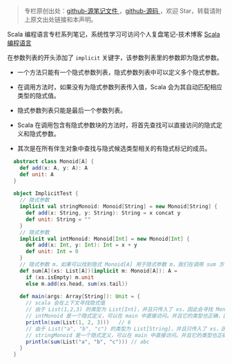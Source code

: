 > 专栏原创出处：[github-源笔记文件 ](https://github.com/GourdErwa/review-notes/tree/master/language/scala-basis) ，[github-源码 ](https://github.com/GourdErwa/scala-advanced/tree/master/scala-base/src/main/scala/com/gourd/scala/base/)，欢迎 Star，转载请附上原文出处链接和本声明。

Scala 编程语言专栏系列笔记，系统性学习可访问个人复盘笔记-技术博客 [Scala 编程语言 ](https://review-notes.top/language/scala-basis/)

在参数列表的开头添加了 `implicit` 关键字，该参数列表里的参数即为隐式参数。

* 一个方法只能有一个隐式参数列表，隐式参数列表中可以定义多个隐式参数。

* 在调用方法时，如果没有为隐式参数列表传入值，Scala 会为其自动匹配相应类型的隐式值。

* 隐式参数列表只能是最后一个参数列表。

* Scala 在调用包含有隐式参数块的方法时，将首先查找可以直接访问的隐式定义和隐式参数。

* 其次是在所有伴生对象中查找与隐式候选类型相关的有隐式标记的成员。

```scala
  abstract class Monoid[A] {
    def add(x: A, y: A): A
    def unit: A
  }
  
  object ImplicitTest {
    // 隐式参数
    implicit val stringMonoid: Monoid[String] = new Monoid[String] {
      def add(x: String, y: String): String = x concat y
      def unit: String = ""
    }
    // 隐式参数
    implicit val intMonoid: Monoid[Int] = new Monoid[Int] {
      def add(x: Int, y: Int): Int = x + y
      def unit: Int = 0
    }
    // 隐式参数 m，如果可以找到隐式 Monoid[A] 用于隐式参数 m，我们在调用 sum 方法时只需要传入 xs 参数。
    def sum[A](xs: List[A])(implicit m: Monoid[A]): A =
      if (xs.isEmpty) m.unit
      else m.add(xs.head, sum(xs.tail))
      
    def main(args: Array[String]): Unit = {
      // scala 会在上下文寻找隐式值
      // 由于 List(1,2,3) 的类型为 List[Int]，并且只传入了 xs，因此会寻找 Monoid[Int] 的隐式参数
      // intMonoid 是一个隐式定义，可以在 main 中直接访问。并且它的类型也正确，因此它会被自动传递给 sum 方法
      println(sum(List(1, 2, 3)))   // 6
      // 由于 List("a", "b", "c") 的类型为 List[String]，并且只传入了 xs，因此会寻找 Monoid[String] 的隐式参数
      // stringMonoid 是一个隐式定义，可以在 main 中直接访问。并且它的类型也正确，因此它会被自动传递给 sum 方法
      println(sum(List("a", "b", "c"))) // abc
    }
  }
```